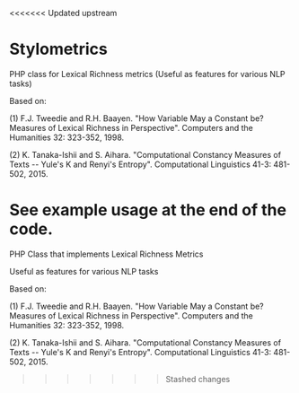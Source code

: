 <<<<<<< Updated upstream
# Stylometrics
PHP class for Lexical Richness metrics (Useful as features for various NLP tasks)

Based on:

(1) F.J. Tweedie and R.H. Baayen. "How Variable May a Constant be? Measures of Lexical Richness in Perspective". Computers and the Humanities 32: 323-352, 1998.

(2) K. Tanaka-Ishii and S. Aihara. "Computational Constancy Measures of Texts -- Yule's K and Renyi's Entropy". Computational Linguistics 41-3: 481-502, 2015.

See example usage at the end of the code.
=======
PHP Class that implements Lexical Richness Metrics

Useful as features for various NLP tasks

Based on:

(1) F.J. Tweedie and R.H. Baayen. "How Variable May a Constant be? Measures of Lexical Richness in Perspective". Computers and the Humanities 32: 323-352, 1998.

(2) K. Tanaka-Ishii and S. Aihara. "Computational Constancy Measures of Texts -- Yule's K and Renyi's Entropy". Computational Linguistics 41-3: 481-502, 2015.
>>>>>>> Stashed changes
